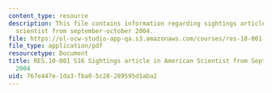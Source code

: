 ```yaml
---
content_type: resource
description: This file contains information regarding sightings article in american
  scientist from september-october 2004.
file: https://ol-ocw-studio-app-qa.s3.amazonaws.com/courses/res-10-001-making-science-and-engineering-pictures-a-practical-guide-to-presenting-your-work-spring-2016/767e447e1da3fba05c28289595d1aba2_MITRES_10_001S16_SeptOct04.pdf
file_type: application/pdf
resourcetype: Document
title: RES.10-001 S16 Sightings article in American Scientist from September-October
  2004
uid: 767e447e-1da3-fba0-5c28-289595d1aba2
---
```

